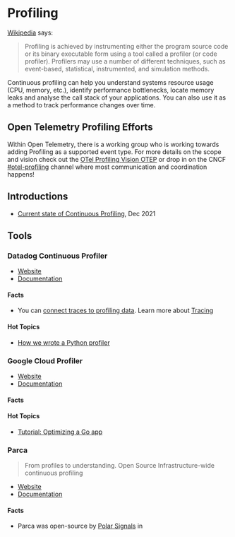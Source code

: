 # Profiling 

[Wikipedia](https://en.wikipedia.org/wiki/Profiling_(computer_programming)) says:

> Profiling is achieved by instrumenting either the program source code or its binary executable form using a tool called a profiler (or code profiler). Profilers may use a number of different techniques, such as event-based, statistical, instrumented, and simulation methods.

Continuous profiling can help you understand systems resource usage (CPU, memory, etc.), identify performance bottlenecks, locate memory leaks and analyse the call stack of your applications. You can also use it as a method to track performance changes over time.

## Open Telemetry Profiling Efforts
Within Open Telemetry, there is a working group who is working towards adding Profiling as a supported event type. For more details on the scope and vision check out the [OTel Profiling Vision OTEP](https://github.com/open-telemetry/oteps/blob/main/text/profiles/0212-profiling-vision.md) or drop in on the CNCF [#otel-profiling](https://cloud-native.slack.com/archives/C03J794L0BV) channel where most communication and coordination happens!

## Introductions

- [Current state of Continuous Profiling](https://o11y.engineering/the-state-of-continuous-profiling-b89cdbdd47f6), Dec 2021

## Tools 

### Datadog Continuous Profiler

- [Website](https://www.datadoghq.com/product/code-profiling/)
- [Documentation](https://docs.datadoghq.com/tracing/profiler/)

#### Facts

- You can [connect traces to profiling data](https://docs.datadoghq.com/tracing/profiler/#connect-traces-to-profiling-data). Learn more about [Tracing](../tracing)

#### Hot Topics 

- [How we wrote a Python profiler](https://www.datadoghq.com/blog/engineering/how-we-wrote-a-python-profiler/)

### Google Cloud Profiler

- [Website](https://cloud.google.com/profiler)
- [Documentation](https://cloud.google.com/profiler/docs)

#### Facts

#### Hot Topics 

- [Tutorial: Optimizing a Go app](https://cloud.google.com/profiler/docs/quickstart-go-app)

### Parca

> From profiles to understanding. Open Source Infrastructure-wide continuous profiling 

- [Website](https://www.parca.dev/)
- [Documentation](https://www.parca.dev/docs/overview)

#### Facts

- Parca was open-source by [Polar Signals](https://www.polarsignals.com/) in 